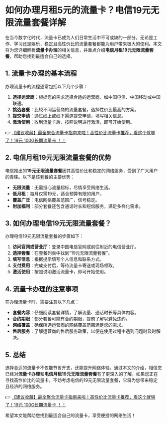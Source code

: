 # 如何办理月租5元的流量卡？电信19元无限流量套餐详解

在当今数字化时代，流量卡已成为人们日常生活中不可或缺的一部分。无论是工作、学习还是娱乐，稳定且高性价比的流量套餐都能为用户带来极大的便利。本文将为您详细解析**流量卡办理**的相关信息，并重点介绍**电信月租19元无限流量套餐**，帮助您找到最适合自己的选择。

## 1. 流量卡办理的基本流程

办理流量卡的流程通常包括以下几个步骤：

1. **选择运营商**：根据您的需求选择合适的运营商，如中国电信、中国移动或中国联通。
2. **挑选套餐**：比较不同运营商的流量套餐，选择性价比最高的方案。
3. **提交申请**：通过线上或线下渠道提交申请，填写相关信息。
4. **激活使用**：收到流量卡后，按照说明进行激活，即可开始使用。

👉 [【建议收藏】最全聚合流量卡指南来啦！高性价比流量卡推荐，看这个就够了！19元 100G长期流量卡 ！！](https://bit.ly/Liuliangka)

## 2. 电信月租19元无限流量套餐的优势

电信推出的**19元无限流量套餐**因其高性价比和稳定的网络服务，受到了广大用户的青睐。以下是该套餐的主要优势：

- **无限流量**：无需担心流量超标，尽情享受网络生活。
- **低月租**：每月仅需19元，适合预算有限的用户。
- **覆盖广泛**：电信网络覆盖范围广，信号稳定。
- **附加福利**：部分套餐还包含通话时长和短信服务，满足多样化需求。

## 3. 如何办理电信19元无限流量套餐？

办理电信19元无限流量套餐的步骤如下：

1. **访问官网或营业厅**：登录中国电信官网或前往附近的电信营业厅。
2. **选择套餐**：在套餐列表中找到“19元无限流量套餐”。
3. **填写信息**：根据提示填写个人信息和联系方式。
4. **支付费用**：完成支付后，等待流量卡寄送或现场领取。
5. **激活使用**：按照说明激活流量卡，即可开始使用。

## 4. 流量卡办理的注意事项

在办理流量卡时，需要注意以下几点：

- **套餐内容**：仔细阅读套餐详情，了解流量、通话时长等具体内容。
- **合约期限**：部分套餐可能有合约期限，提前了解以避免违约。
- **网络覆盖**：确保所选运营商的网络覆盖范围满足您的需求。
- **售后服务**：了解运营商的售后服务政策，以便在使用过程中遇到问题时及时解决。

## 5. 总结

选择合适的流量卡不仅能节省开支，还能提升网络体验。通过本文的介绍，相信您已经对**流量卡办理**和**电信月租19元无限流量套餐**有了更深入的了解。如果您正在寻找高性价比的流量卡，不妨考虑电信的19元无限流量套餐，它将为您带来稳定且经济的网络服务。

👉 [【建议收藏】最全聚合流量卡指南来啦！高性价比流量卡推荐，看这个就够了！19元 100G长期流量卡 ！！](https://bit.ly/Liuliangka)

希望本文能帮助您找到最适合自己的流量卡，享受便捷的网络生活！